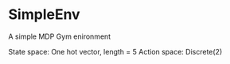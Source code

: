 # SimpleEnv
A simple MDP Gym enironment

State space: One hot vector, length = 5
Action space: Discrete(2)
